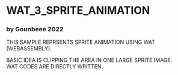<h1>WAT_3_SPRITE_ANIMATION</h1>
<h3>by Gounbeee 2022</h3>

<p>
THIS SAMPLE REPRSENTS SPRITE ANIMATION USING WAT (WEBASSEMBLY).

BASIC IDEA IS CLIPPING THE AREA IN ONE LARGE SPRITE IMAGE.<br>
WAT CODES ARE DIRECTLY WRITTEN.
</p>
